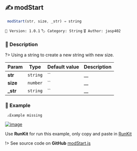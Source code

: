 ## ✍ modStart 

```javascript
 modStart(str, size, _str) ⇒ string 
``` 


`📢 Version: 1.0.1`  `🏷️ Category: String` `🎖️ Author: jasp402` 

### 📝 Description 


?> Using a string to create a new string with new size. 


| Param | Type | Default value | Description |
| --- | --- | --- | --- |
| **str** | `string` | `` | __ | 
| **size** | `number` | `` | __ | 
| **_str** | `string` | `` | __ | 



### 🧪 Example 


``` 
 ⚠️Example missing 
```




[![image](https://user-images.githubusercontent.com/8978470/89190058-8603d500-d566-11ea-914f-284448e5a1b6.png)](https://npm.runkit.com/js-packtools) 
 
Use **RunKit** for run this example, only copy and paste in [RunKit](https://npm.runkit.com/js-packtools)


!> See source code on **GitHub** [modStart.js](https://github.com/jasp402/js-packtools/blob/master/lib/modStart.js) 

